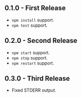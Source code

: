 ## 0.1.0 - First Release

- `npm install` support.
- `npm test` support.

## 0.2.0 - Second Release

- `npm start` support.
- `npm stop` support.
- `npm restart` support.

## 0.3.0 - Third Release

- Fixed STDERR output.
